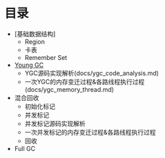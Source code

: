 # 目录
* [基础数据结构]
  * Region
  * 卡表
  * Remember Set
* [Young GC](docs/ygc_principle.md)
  * YGC源码实现解析(docs/ygc_code_analysis.md)
  * 一次YGC的内存变迁过程&各路线程执行过程(docs/ygc_memory_thread.md)
* 混合回收
  * 初始化标记
  * 并发标记
   * 并发标记源码实现解析
   * 一次并发标记的内存变迁过程&各路线程执行过程
  * 回收
* Full GC
